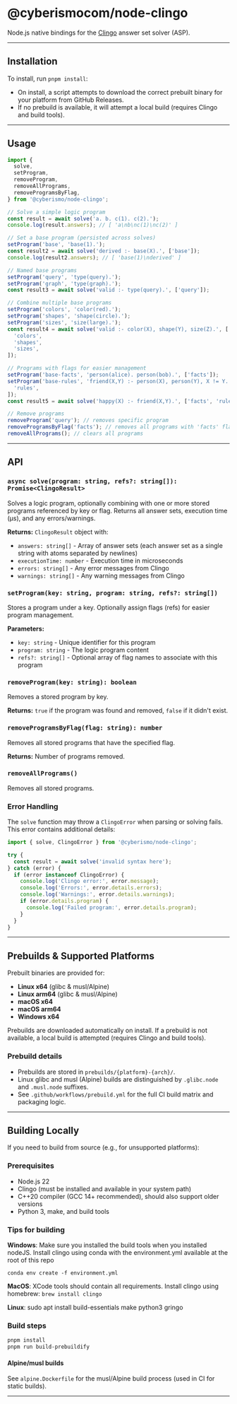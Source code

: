 # @cyberismocom/node-clingo

Node.js native bindings for the [Clingo](https://potassco.org/clingo/) answer set solver (ASP).

---

## Installation

To install, run `pnpm install`:

- On install, a script attempts to download the correct prebuilt binary for your platform from GitHub Releases.
- If no prebuild is available, it will attempt a local build (requires Clingo and build tools).

---

## Usage

```js
import {
  solve,
  setProgram,
  removeProgram,
  removeAllPrograms,
  removeProgramsByFlag,
} from '@cyberismo/node-clingo';

// Solve a simple logic program
const result = await solve('a. b. c(1). c(2).');
console.log(result.answers); // [ 'a\nb\nc(1)\nc(2)' ]

// Set a base program (persisted across solves)
setProgram('base', 'base(1).');
const result2 = await solve('derived :- base(X).', ['base']);
console.log(result2.answers); // [ 'base(1)\nderived' ]

// Named base programs
setProgram('query', 'type(query).');
setProgram('graph', 'type(graph).');
const result3 = await solve('valid :- type(query).', ['query']);

// Combine multiple base programs
setProgram('colors', 'color(red).');
setProgram('shapes', 'shape(circle).');
setProgram('sizes', 'size(large).');
const result4 = await solve('valid :- color(X), shape(Y), size(Z).', [
  'colors',
  'shapes',
  'sizes',
]);

// Programs with flags for easier management
setProgram('base-facts', 'person(alice). person(bob).', ['facts']);
setProgram('base-rules', 'friend(X,Y) :- person(X), person(Y), X != Y.', [
  'rules',
]);
const result5 = await solve('happy(X) :- friend(X,Y).', ['facts', 'rules']);

// Remove programs
removeProgram('query'); // removes specific program
removeProgramsByFlag('facts'); // removes all programs with 'facts' flag
removeAllPrograms(); // clears all programs
```

---

## API

### `async solve(program: string, refs?: string[]): Promise<ClingoResult>`

Solves a logic program, optionally combining with one or more stored programs referenced by key or flag. Returns all answer sets, execution time (μs), and any errors/warnings.

**Returns:** `ClingoResult` object with:

- `answers: string[]` - Array of answer sets (each answer set as a single string with atoms separated by newlines)
- `executionTime: number` - Execution time in microseconds
- `errors: string[]` - Any error messages from Clingo
- `warnings: string[]` - Any warning messages from Clingo

### `setProgram(key: string, program: string, refs?: string[])`

Stores a program under a key. Optionally assign flags (refs) for easier program management.

**Parameters:**

- `key: string` - Unique identifier for this program
- `program: string` - The logic program content
- `refs?: string[]` - Optional array of flag names to associate with this program

### `removeProgram(key: string): boolean`

Removes a stored program by key.

**Returns:** `true` if the program was found and removed, `false` if it didn't exist.

### `removeProgramsByFlag(flag: string): number`

Removes all stored programs that have the specified flag.

**Returns:** Number of programs removed.

### `removeAllPrograms()`

Removes all stored programs.

### Error Handling

The `solve` function may throw a `ClingoError` when parsing or solving fails. This error contains additional details:

```js
import { solve, ClingoError } from '@cyberismo/node-clingo';

try {
  const result = await solve('invalid syntax here');
} catch (error) {
  if (error instanceof ClingoError) {
    console.log('Clingo error:', error.message);
    console.log('Errors:', error.details.errors);
    console.log('Warnings:', error.details.warnings);
    if (error.details.program) {
      console.log('Failed program:', error.details.program);
    }
  }
}
```

---

## Prebuilds & Supported Platforms

Prebuilt binaries are provided for:

- **Linux x64** (glibc & musl/Alpine)
- **Linux arm64** (glibc & musl/Alpine)
- **macOS x64**
- **macOS arm64**
- **Windows x64**

Prebuilds are downloaded automatically on install. If a prebuild is not available, a local build is attempted (requires Clingo and build tools).

### Prebuild details

- Prebuilds are stored in `prebuilds/{platform}-{arch}/`.
- Linux glibc and musl (Alpine) builds are distinguished by `.glibc.node` and `.musl.node` suffixes.
- See `.github/workflows/prebuild.yml` for the full CI build matrix and packaging logic.

---

## Building Locally

If you need to build from source (e.g., for unsupported platforms):

### Prerequisites

- Node.js 22
- Clingo (must be installed and available in your system path)
- C++20 compiler (GCC 14+ recommended), should also support older versions
- Python 3, make, and build tools

### Tips for building

**Windows**:
Make sure you installed the build tools when you installed nodeJS.
Install clingo using conda with the environment.yml available at the root of this repo

```
conda env create -f environment.yml

```

**MacOS**:
XCode tools should contain all requirements. Install clingo using homebrew:
`brew install clingo`

**Linux**:
sudo apt install build-essentials make python3 gringo

### Build steps

```sh
pnpm install
pnpm run build-prebuildify
```

#### Alpine/musl builds

See `alpine.Dockerfile` for the musl/Alpine build process (used in CI for static builds).

---
